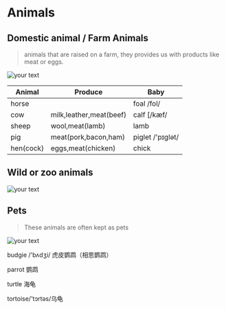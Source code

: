 # Animals

## Domestic animal / Farm Animals

> animals that are raised on a farm, they provides us with products like meat or eggs.

![your text](http://o7bk1ffzo.bkt.clouddn.com/1483707426868)



| Animal    | Produce                 | Baby              |
| --------- | ----------------------- | ----------------- |
| horse     |                         | foal /fol/        |
| cow       | milk,leather,meat(beef) | calf [/kæf/       |
| sheep     | wool,meat(lamb)         | lamb              |
| pig       | meat(pork,bacon,ham)    | piglet  /'pɪɡlət/ |
| hen(cock) | eggs,meat(chicken)      | chick             |



## Wild or zoo animals

![your text](http://o7bk1ffzo.bkt.clouddn.com/1483707714360)



## Pets

> These animals are often kept as pets

![your text](http://o7bk1ffzo.bkt.clouddn.com/1483707737467)

budgie /'bʌdʒi/  虎皮鹦鹉（相思鹦鹉）

parrot 鹦鹉

turtle 海龟

tortoise/'tɔrtəs/乌龟

